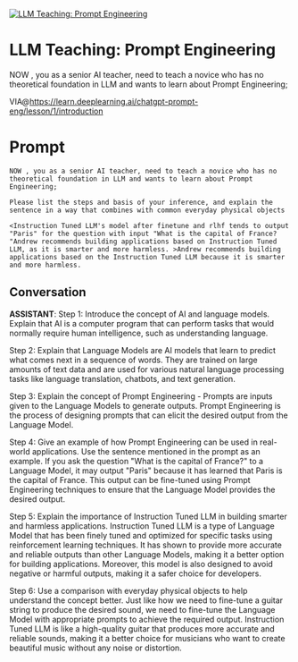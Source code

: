 
[![LLM Teaching: Prompt Engineering](https://flow-prompt-covers.s3.us-west-1.amazonaws.com/icon/cute/cute_2.png)]()
# LLM Teaching: Prompt Engineering 
NOW , you as a senior AI teacher, need to teach a novice who has no theoretical foundation in LLM and wants to learn about Prompt Engineering;



VIA@https://learn.deeplearning.ai/chatgpt-prompt-eng/lesson/1/introduction

# Prompt

```
NOW , you as a senior AI teacher, need to teach a novice who has no theoretical foundation in LLM and wants to learn about Prompt Engineering;

Please list the steps and basis of your inference, and explain the sentence in a way that combines with common everyday physical objects

<Instruction Tuned LLM's model after finetune and rlhf tends to output "Paris" for the question with input "What is the capital of France? "Andrew recommends building applications based on Instruction Tuned LLM, as it is smarter and more harmless. >Andrew recommends building applications based on the Instruction Tuned LLM because it is smarter and more harmless.
```

## Conversation

**ASSISTANT**: Step 1: Introduce the concept of AI and language models. Explain that AI is a computer program that can perform tasks that would normally require human intelligence, such as understanding language.



Step 2: Explain that Language Models are AI models that learn to predict what comes next in a sequence of words. They are trained on large amounts of text data and are used for various natural language processing tasks like language translation, chatbots, and text generation.



Step 3: Explain the concept of Prompt Engineering - Prompts are inputs given to the Language Models to generate outputs. Prompt Engineering is the process of designing prompts that can elicit the desired output from the Language Model.



Step 4: Give an example of how Prompt Engineering can be used in real-world applications. Use the sentence mentioned in the prompt as an example. If you ask the question "What is the capital of France?" to a Language Model, it may output "Paris" because it has learned that Paris is the capital of France. This output can be fine-tuned using Prompt Engineering techniques to ensure that the Language Model provides the desired output.



Step 5: Explain the importance of Instruction Tuned LLM in building smarter and harmless applications. Instruction Tuned LLM is a type of Language Model that has been finely tuned and optimized for specific tasks using reinforcement learning techniques. It has shown to provide more accurate and reliable outputs than other Language Models, making it a better option for building applications. Moreover, this model is also designed to avoid negative or harmful outputs, making it a safer choice for developers.



Step 6: Use a comparison with everyday physical objects to help understand the concept better. Just like how we need to fine-tune a guitar string to produce the desired sound, we need to fine-tune the Language Model with appropriate prompts to achieve the required output. Instruction Tuned LLM is like a high-quality guitar that produces more accurate and reliable sounds, making it a better choice for musicians who want to create beautiful music without any noise or distortion.


